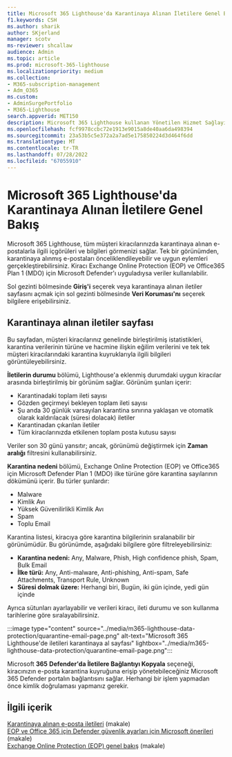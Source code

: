 ```yaml
---
title: Microsoft 365 Lighthouse'da Karantinaya Alınan İletilere Genel Bakış
f1.keywords: CSH
ms.author: sharik
author: SKjerland
manager: scotv
ms-reviewer: shcallaw
audience: Admin
ms.topic: article
ms.prod: microsoft-365-lighthouse
ms.localizationpriority: medium
ms.collection:
- M365-subscription-management
- Adm_O365
ms.custom:
- AdminSurgePortfolio
- M365-Lighthouse
search.appverid: MET150
description: Microsoft 365 Lighthouse kullanan Yönetilen Hizmet Sağlayıcıları (MSP) için karantinaya alınan iletileri yönetmeyi öğrenin.
ms.openlocfilehash: fcf9978ccbc72e1913e9015a8de40aa6da498394
ms.sourcegitcommit: 23a53b5c5e372a2a7ad5e175850224d3d464f6dd
ms.translationtype: MT
ms.contentlocale: tr-TR
ms.lasthandoff: 07/28/2022
ms.locfileid: "67055910"
---
```

# <a name="overview-of-quarantined-messages-in-microsoft-365-lighthouse"></a>Microsoft 365 Lighthouse'da Karantinaya Alınan İletilere Genel Bakış

Microsoft 365 Lighthouse, tüm müşteri kiracılarınızda karantinaya alınan e-postalarla ilgili içgörüleri ve bilgileri görmenizi sağlar. Tek bir görünümden, karantinaya alınmış e-postaları önceliklendileyebilir ve uygun eylemleri gerçekleştirebilirsiniz. Kiracı Exchange Online Protection (EOP) ve Office365 Plan 1 (MDO) için Microsoft Defender'ı uyguladıysa veriler kullanılabilir.

Sol gezinti bölmesinde **Giriş'i** seçerek veya karantinaya alınan iletiler sayfasını açmak için sol gezinti bölmesinde **Veri Koruması'nı** seçerek bilgilere erişebilirsiniz.

## <a name="quarantined-messages-page"></a>Karantinaya alınan iletiler sayfası

Bu sayfadan, müşteri kiracılarınız genelinde birleştirilmiş istatistikleri, karantina verilerinin türüne ve hacmine ilişkin eğilim verilerini ve tek tek müşteri kiracılarındaki karantina kuyruklarıyla ilgili bilgileri görüntüleyebilirsiniz.

**İletilerin durumu** bölümü, Lighthouse'a eklenmiş durumdaki uygun kiracılar arasında birleştirilmiş bir görünüm sağlar. Görünüm şunları içerir:

- Karantinadaki toplam ileti sayısı
- Gözden geçirmeyi bekleyen toplam ileti sayısı
- Şu anda 30 günlük varsayılan karantina sınırına yaklaşan ve otomatik olarak kaldırılacak (süresi dolacak) iletiler
- Karantinadan çıkarılan iletiler
- Tüm kiracılarınızda etkilenen toplam posta kutusu sayısı

Veriler son 30 günü yansıtır; ancak, görünümü değiştirmek için **Zaman aralığı** filtresini kullanabilirsiniz.

**Karantina nedeni** bölümü, Exchange Online Protection (EOP) ve Office365 için Microsoft Defender Plan 1 (MDO) ilke türüne göre karantina sayılarının dökümünü içerir. Bu türler şunlardır:

- Malware
- Kimlik Avı
- Yüksek Güvenilirlikli Kimlik Avı
- Spam
- Toplu Email

Karantina listesi, kiracıya göre karantina bilgilerinin sıralanabilir bir görünümüdür. Bu görünümde, aşağıdaki bilgilere göre filtreleyebilirsiniz:

- **Karantina nedeni:** Any, Malware, Phish, High confidence phish, Spam, Bulk Email
- **İlke türü:** Any, Anti-malware, Anti-phishing, Anti-spam, Safe Attachments, Transport Rule, Unknown
- **Süresi dolmak üzere:** Herhangi biri, Bugün, iki gün içinde, yedi gün içinde

Ayrıca sütunları ayarlayabilir ve verileri kiracı, ileti durumu ve son kullanma tarihlerine göre sıralayabilirsiniz.

:::image type="content" source="../media/m365-lighthouse-data-protection/quarantine-email-page.png" alt-text="Microsoft 365 Lighthouse'de iletileri karantinaya al sayfası" lightbox="../media/m365-lighthouse-data-protection/quarantine-email-page.png":::

Microsoft **365** **Defender'da İletilere Bağlantıyı Kopyala** seçeneği, kiracınızın e-posta karantina kuyruğuna erişip yönetebileceğiniz Microsoft 365 Defender portalın bağlantısını sağlar. Herhangi bir işlem yapmadan önce kimlik doğrulaması yapmanız gerekir.

## <a name="related-content"></a>İlgili içerik

[Karantinaya alınan e-posta iletileri](../security/office-365-security/quarantine-email-messages.md) (makale)\
[EOP ve Office 365 için Defender güvenlik ayarları için Microsoft önerileri](../security/office-365-security/recommended-settings-for-eop-and-office365.md) (makale)\
[Exchange Online Protection (EOP) genel bakış](../security/office-365-security/exchange-online-protection-overview.md) (makale)
